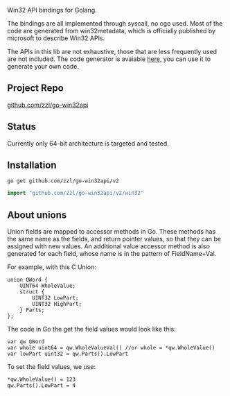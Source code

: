 Win32 API bindings for Golang. 

The bindings are all implemented through syscall, no cgo used.
Most of the code are generated from win32metadata, which is officially published by microsoft to describe Win32 APIs.

The APIs in this lib are not exhaustive, those that are less frequently used are not included.
The code generator is avaiable [here](https://github.com/zzl/go-win32api-gen), you can use it to generate your own code.


## Project Repo
[github.com/zzl/go-win32api](https://github.com/zzl/go-win32api)

## Status
Currently only 64-bit architecture is targeted and tested.

## Installation
```
go get github.com/zzl/go-win32api/v2
```
```go
import "github.com/zzl/go-win32api/v2/win32"
```

## About unions
Union fields are mapped to accessor methods in Go. These methods has the same name as the fields, and return pointer values, so that they can be assigned with new values. 
An additional value accessor method is also generated for each field, whose name is in the pattern of FieldName+Val.

For example, with this C Union:
```
union QWord {
    UINT64 WholeValue;
    struct {
        UINT32 LowPart;
        UINT32 HighPart;
    } Parts;
};
```
The code in Go the get the field values would look like this:
```
var qw QWord
var whole uint64 = qw.WholeValueVal() //or whole = *qw.WholeValue()
var lowPart uint32 = qw.Parts().LowPart
```
To set the field values, we use:
```
*qw.WholeValue() = 123
qw.Parts().LowPart = 4
```
